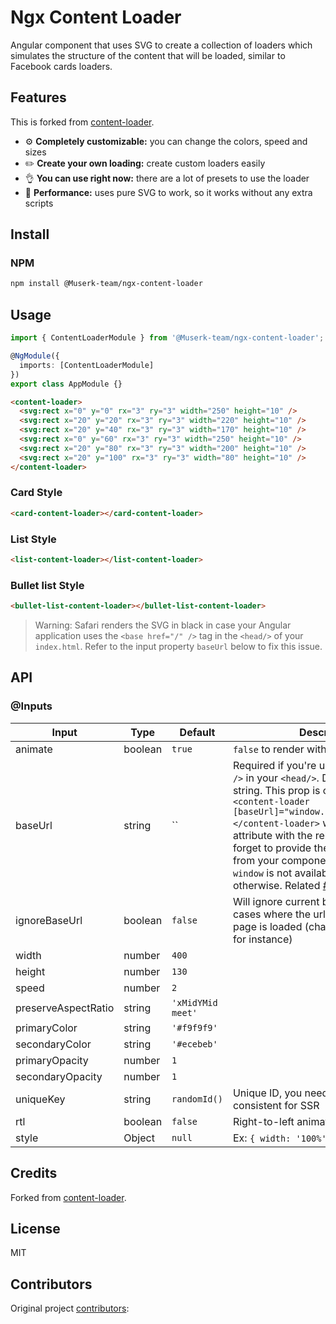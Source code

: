 # Ngx Content Loader

Angular component that uses SVG to create a collection of loaders which simulates the structure of the
content that will be loaded, similar to Facebook cards loaders.

## Features

This is forked from [content-loader](https://github.com/ngneat/content-loader).

- :gear: **Completely customizable:** you can change the colors, speed and sizes
- :pencil2: **Create your own loading:** create custom loaders easily
- :ok_hand: **You can use right now:** there are a lot of presets to use the loader
- :rocket: **Performance:** uses pure SVG to work, so it works without any extra scripts

## Install

### NPM

```bash
npm install @Muserk-team/ngx-content-loader
```

## Usage

```ts
import { ContentLoaderModule } from '@Muserk-team/ngx-content-loader';

@NgModule({
  imports: [ContentLoaderModule]
})
export class AppModule {}
```

```html
<content-loader>
  <svg:rect x="0" y="0" rx="3" ry="3" width="250" height="10" />
  <svg:rect x="20" y="20" rx="3" ry="3" width="220" height="10" />
  <svg:rect x="20" y="40" rx="3" ry="3" width="170" height="10" />
  <svg:rect x="0" y="60" rx="3" ry="3" width="250" height="10" />
  <svg:rect x="20" y="80" rx="3" ry="3" width="200" height="10" />
  <svg:rect x="20" y="100" rx="3" ry="3" width="80" height="10" />
</content-loader>
```

### Card Style

```html
<card-content-loader></card-content-loader>
```

### List Style

```html
<list-content-loader></list-content-loader>
```

### Bullet list Style

```html
<bullet-list-content-loader></bullet-list-content-loader>
```

> Warning: Safari renders the SVG in black in case your Angular application uses the `<base href="/" />` tag in the `<head/>` of your `index.html`.
> Refer to the input property `baseUrl` below to fix this issue.


## API

### @Inputs

| Input               | Type    | Default                                                                                                                                                                                                                                                                                                                                                                                                                                                                           | Description                                                                                                                     |
| ------------------- | ------- | --------------------------------------------------------------------------------------------------------------------------------------------------------------------------------------------------------------------------------------------------------------------------------------------------------------------------------------------------------------------------------------------------------------------------------------------------------------------------------- | ------------------------------------------------------------------------------------------------------------------------------- |
| animate             | boolean | `true`                                                                                                                                                                                                                                                                                                                                                                                                                                                                            | `false` to render with no animation                                                                                             |
| baseUrl             | string  | `` | Required if you're using `<base href="/" />` in your `<head/>`. Defaults to an empty string. This prop is commom used as: `<content-loader [baseUrl]="window.location.pathname"></content-loader>` which will fill the svg attribute with the relative path. Do not forget to provide the window property from your component class because `window` is not available in the template otherwise. Related [#93](https://github.com/danilowoz/react-content-loader/issues/93). |
| ignoreBaseUrl       | boolean | `false`                                                                                                                                                                                                                                                                                                                                                                                                                                                                           | Will ignore current baseUrl. Useful for cases where the url changes after the page is loaded (changing GET params for instance) |
| width               | number  | `400`                                                                                                                                                                                                                                                                                                                                                                                                                                                                             |                                                                                                                                 |
| height              | number  | `130`                                                                                                                                                                                                                                                                                                                                                                                                                                                                             |                                                                                                                                 |
| speed               | number  | `2`                                                                                                                                                                                                                                                                                                                                                                                                                                                                               |                                                                                                                                 |
| preserveAspectRatio | string  | `'xMidYMid meet'`                                                                                                                                                                                                                                                                                                                                                                                                                                                                 |                                                                                                                                 |
| primaryColor        | string  | `'#f9f9f9'`                                                                                                                                                                                                                                                                                                                                                                                                                                                                       |                                                                                                                                 |
| secondaryColor      | string  | `'#ecebeb'`                                                                                                                                                                                                                                                                                                                                                                                                                                                                       |                                                                                                                                 |
| primaryOpacity      | number  | `1`                                                                                                                                                                                                                                                                                                                                                                                                                                                                               |                                                                                                                                 |
| secondaryOpacity    | number  | `1`                                                                                                                                                                                                                                                                                                                                                                                                                                                                               |                                                                                                                                 |
| uniqueKey           | string  | `randomId()`                                                                                                                                                                                                                                                                                                                                                                                                                                                                      | Unique ID, you need to make it consistent for SSR                                                                               |
| rtl                 | boolean | `false`                                                                                                                                                                                                                                                                                                                                                                                                                                                                           | Right-to-left animation                                                                                                         |
| style               | Object  | `null`                                                                                                                                                                                                                                                                                                                                                                                                                                                                            | Ex: `{ width: '100%', height: '70px' }`                                                                                         |

## Credits

Forked from  [content-loader](https://github.com/ngneat/content-loader).

## License

MIT

## Contributors

Original project [contributors](https://github.com/ngneat/content-loader):
